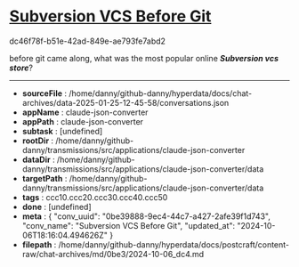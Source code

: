 # [Subversion VCS Before Git](https://claude.ai/chat/0be39888-9ec4-44c7-a427-2afe39f1d743)

dc46f78f-b51e-42ad-849e-ae793fe7abd2

before git came along, what was the most popular online ***Subversion vcs store***?

---

* **sourceFile** : /home/danny/github-danny/hyperdata/docs/chat-archives/data-2025-01-25-12-45-58/conversations.json
* **appName** : claude-json-converter
* **appPath** : claude-json-converter
* **subtask** : [undefined]
* **rootDir** : /home/danny/github-danny/transmissions/src/applications/claude-json-converter
* **dataDir** : /home/danny/github-danny/transmissions/src/applications/claude-json-converter/data
* **targetPath** : /home/danny/github-danny/transmissions/src/applications/claude-json-converter/data
* **tags** : ccc10.ccc20.ccc30.ccc40.ccc50
* **done** : [undefined]
* **meta** : {
  "conv_uuid": "0be39888-9ec4-44c7-a427-2afe39f1d743",
  "conv_name": "Subversion VCS Before Git",
  "updated_at": "2024-10-06T18:16:04.494626Z"
}
* **filepath** : /home/danny/github-danny/hyperdata/docs/postcraft/content-raw/chat-archives/md/0be3/2024-10-06_dc4.md